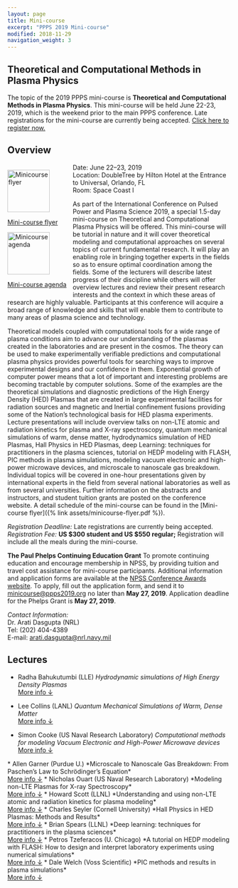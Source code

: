 ```yaml
---
layout: page
title: Mini-course
excerpt: "PPPS 2019 Mini-course"
modified: 2018-11-29
navigation_weight: 3
---
```

## Theoretical and Computational Methods in Plasma Physics

The topic of the 2019 PPPS mini-course is **Theoretical and Computational Methods in Plasma Physics**. This mini-course will be held June 22-23, 2019, which is the weekend prior to the main PPPS conference. Late registrations for the mini-course are currently being accepted. [Click here to register now.](http://www.cvent.com/d/b4q9tx)

## Overview

<div style="float:left;margin-right:1em;margin-bottom:1em;">
<a href="{% link assets/minicourse-flyer.pdf %}">
<img src="{% link assets/mc-flyer-thumb.png %}" alt="Minicourse flyer" style="width:6.8em;margin-top:1em;margin-bottom:1em;"></a><br>
<a href="{% link assets/minicourse-flyer.pdf %}">
Mini-course flyer</a>
<br>
<a href="{% link assets/minicourse-agenda.pdf %}">
<img src="{% link assets/mc-agenda-thumb.png %}" alt="Minicourse agenda" style="width:6.8em;margin-top:1em;margin-bottom:1em;"></a><br>
<a href="{% link assets/minicourse-agenda.pdf %}">
Mini-course agenda</a>
</div>

Date: June 22–23, 2019<br>
Location: DoubleTree by Hilton Hotel at the Entrance to Universal,
Orlando, FL<br>
Room: Space Coast I

As part of the International Conference on Pulsed Power and Plasma Science 2019, a special 1.5-day mini-course on Theoretical and Computational Plasma Physics will be offered. This mini-course will be tutorial in nature and it will cover theoretical modeling and computational approaches on several topics of current fundamental research. It will play an enabling role in bringing together experts in the fields so as to ensure optimal coordination among the fields. Some of the lecturers will describe latest progress of their discipline while others will offer overview lectures and review their present research interests and the context in which these areas of research are highly valuable. Participants at this conference will acquire a broad range of knowledge and skills that will enable them to contribute to many areas of plasma science and technology. 

Theoretical models coupled with computational tools for a wide range of plasma conditions aim to advance our understanding of the plasmas created in the laboratories and are present in the cosmos. The theory can be used to make experimentally verifiable predictions and computational plasma physics provides powerful tools for searching ways to improve experimental designs and our confidence in them. Exponential growth of computer power means that a lot of important and interesting problems are becoming tractable by computer solutions.  Some of the examples are the theoretical simulations and diagnostic predictions of the High Energy Density (HED) Plasmas that are created in large experimental facilities for radiation sources and magnetic and Inertial confinement fusions providing some of the Nation’s technological basis for HED plasma experiments. Lecture presentations will include overview talks on non-LTE atomic and radiation kinetics for plasma and X-ray spectroscopy, quantum mechanical simulations of warm, dense matter, hydrodynamics simulation of HED Plasmas, Hall Physics in HED Plasmas, deep Learning: techniques for practitioners in the plasma sciences, tutorial on HEDP modeling with FLASH, PIC methods in plasma simulations, modeling vacuum electronic and high-power microwave devices, and microscale to nanoscale gas breakdown. Individual topics will be covered in one-hour presentations given by international experts in the field from several national laboratories as well as from several universities. Further information on the abstracts and instructors, and student tuition grants are posted on the conference website. A detail schedule of the mini-course can be found in the [Mini-course flyer]({% link assets/minicourse-flyer.pdf %}). 

_Registration Deadline:_ Late registrations are currently being accepted.<br>
_Registration Fee:_ **US $300 student and US $550 regular;** Registration will include all the meals during the mini-course.

**The Paul Phelps Continuing Education Grant** To promote continuing education and encourage membership in NPSS, by providing tuition and travel cost assistance for mini-course participants. Additional information and application forms are available at the [NPSS Conference Awards website](http://ieee-npss.org/awards/conference-awards/). To apply, fill out the application form, and send it to [minicourse@ppps2019.org](mailto:minicourse@ppps2019.org) no later than **May 27, 2019**. Application deadline for the Phelps Grant is **May 27, 2019**.

_Contact Information:_<br>
Dr. Arati Dasgupta (NRL)<br>
Tel: (202) 404-4389<br>
E-mail: [arati.dasgupta@nrl.navy.mil](mailto:arati.dasgupta@nrl.navy.mil)



## Lectures

* Radha Bahukutumbi (LLE) *Hydrodynamic simulations of High Energy Density Plasmas*<br>
<a id="toggle1bahukutumbi" href="javascript:onclick=showabs('bahukutumbi');">More info ↓</a>
<a id="toggle2bahukutumbi" href="javascript:onclick=showabs('bahukutumbi');" style="display:none;">Hide info ↑</a>

<div id="bahukutumbi" style="display:none;">
<h3>Abstract</h3>

<p>
High-energy density plasmas (typically defined as plasmas with pressures exceeding 1 Mbar) are found in many different contexts including planetary cores, inertial confinement fusion etc. High power lasers with powers above Tera Watts have been successfully used to generate and diagnose these conditions. In this lecture, the physics involved in generating and modeling these plasmas with lasers will be discussed.  Multi-physics hydrodynamics codes include a large range of physics models spanning the interaction of the laser with the plasma, heat and radiation transport, static and transport material properties, and fluid flow.  Typical models for these properties will be described.  Comparison of simulation results with experiments will also be presented. Some aspects of high-energy density plasmas such as kinetic effects, laser plasma interactions are challenging to include in hydrodynamic codes. The limitations of modeling such plasmas with hydrodynamic approximations will be discussed.
</p>

<h3>Biographical Summary</h3>

<p><strong>Radha Bahukutumbi</strong> 
<em>Laboratory for Laser Energetics</em></p>

<p>
Radha Bahukutumbi is a Senior Scientist and Group Leader of the Integrated Modeling Group at the Laboratory for Laser Energetics at the University of Rochester. Her interests include Inertial Confinement Fusion, multi-physics modeling of high-energy density plasmas and nuclear physics.  She has also taught courses on energy and environmental issues. Radha got her PhD from California Institute of Technology and has been working with radiation-hydrodynamic codes, and direct-drive fusion experiments on the OMEGA laser and the National Ignition Facility since. Radha is a fellow of the American Physical Society.
</p>
</div>

* Lee Collins (LANL) *Quantum Mechanical Simulations of Warm, Dense Matter*<br>
<a id="toggle1collins" href="javascript:onclick=showabs('collins');">More info ↓</a>
<a id="toggle2collins" href="javascript:onclick=showabs('collins');" style="display:none;">Hide info ↑</a>

<div id="collins" style="display:none;">
<h3>Abstract</h3>

<p>
The warm, dense matter regime (WDM), which ranges over densities from solid to hundreds of times compressed and temperatures from a few to hundreds of eV, spans a diverse range of environments including, as examples, planetary interiors of solar and exo- planets; stellar atmospheres; ICF implosions; and intense, short-pulse laser-solid interactions. Such environments consist of complex dynamical concoctions of atoms, molecules, ions, and free electrons in which quantum mechanical effects play a critical role. Several quantum many-body techniques such as Monte Carlo, Green’s functions, and molecular dynamics have shown considerable versatility in treating these extreme conditions and the strong quantum influences. In this tutorial, we shall explore WDM and hot plasma systems with a quantum molecular dynamics (QMD) as a representative approach that encapsulates the essential features of all the methods.. In the QMD, we solve the many-body Schrodinger equation for a large, representative sample of atoms, periodically replicated through space to effect the characteristics of a fluid, which may include a mixtures. For the electrons, we employ density- functional theory (DFT) in two guises: an orbital-based in the Kohn-Sham form and an orbital-free, usually in a Thomas-Fermi-Dirac approximation. This dual capability permits thorough coverage of these extreme conditions and provides a set of consistent static, dynamic, and optical properties such as equation of state (EOS), mass transport (viscosity/diffusion), opacity, and conductivity (thermal/electrical). We shall also discuss time-dependent (TD) formulations of both DFT approaches to calculate stopping power, conductivities, and interactions with electromagnetic fields.
</p>

<h3>Biographical Summary</h3>

<p><strong>Lee Collins</strong> 
<em>Los Alamos National Laboratory</em></p>

<p>
Areas of research:<br>
Atomic, Molecular, and Optical Physics: interactions of electrons and photons with atoms and molecules, ultrafast laser processes, ultracold processes – BECs<br>
Warm, dense matter and hot plasmas: static (equation-of-state), dynamical (diffusion/viscosity), and conduction properties of matter at extreme conditions Computational physics: development of methods to solve time-independent and time-dependent Schrodinger equations as well as those arising from density functional theory by large-scale simulation techniques. Molecular dynamics simulations of quantum and classical systems.
</p>
</div>

* Simon Cooke (US Naval Research Laboratory) *Computational methods for modeling Vacuum Electronic and High-Power Microwave devices*<br>
<a id="toggle1cooke" href="javascript:onclick=showabs('cooke');">More info ↓</a>
<a id="toggle2cooke" href="javascript:onclick=showabs('cooke');" style="display:none;">Hide info ↑</a>

<div id="cooke" style="display:none;">
<h3>Abstract</h3>

<p>
This lecture will cover the physical models, equations and numerical methods that provide the foundations of modern simulation tools for Vacuum Electronic and High Power Microwave device design. Topics will include: electrostatic electron beam “gun” codes, time-domain electromagnetic particle-in-cell (PIC) codes, frequency-domain electromagnetic solvers, and custom “large-signal” design codes.
</p>

<h3>Biographical Summary</h3>

<p><strong>Simon Cooke</strong> 
<em>US Naval Research Laboratory</em></p>

<p>
Simon Cooke received the B.Sc. in Physics from the University of Strathclyde, Glasgow, Scotland, in 1988 and the D.Phil. degree from the University of Oxford, Oxford, England, in 1993. Since 1993 he has researched new computational methods to accurately model a broad range of electron-beam, plasma, and electromagnetic devices, at the University of Strathclyde, the University of Maryland, and with Science Applications International Corporation, McLean, VA until 2003. In 2003 he joined the Electromagnetics Technology Branch at the U.S. Naval Research Laboratory, Washington, DC, where he leads research into 3-D simulation algorithms to model complex RF and electron-beam devices. His current research interests include parallel electromagnetic particle-in-cell algorithms for GPUs, to enable fast, accurate design of advanced Vacuum Electronic amplifiers and High Power Microwave sources in the microwave to THz frequency range.<br>
Dr. Cooke has been a Member of the IEEE NPSS since 1995 and Senior Member since 2012. He was a Guest Editor for the IEEE Transactions on Plasma Science Special Issue on High Power Microwaves in 2005 and for the IEEE Transactions on Electron Devices Special Issue on Vacuum Electronic Devices in 2014. He served on the IEEE NPSS Plasma Science and Applications Executive Committee between 2009 and 2011. In 2002 he was the recipient of the IEEE NPSS Early Achievement Award, in 2014 the Dr. Delores M. Etter Top Navy Scientists and Engineers of the Year Award, and in 2016 the Naval Research Laboratory Edison Chapter Sigma Xi Award for Pure Science.
 
</p>
</div>
* Allen Garner (Purdue U.) *Microscale to Nanoscale Gas Breakdown: From Paschen’s Law to Schrödinger’s Equation*<br>
<a id="toggle1garner" href="javascript:onclick=showabs('garner');">More info ↓</a>
<a id="toggle2garner" href="javascript:onclick=showabs('garner');" style="display:none;">Hide info ↑</a>

<div id="garner" style="display:none;">
<h3>Abstract</h3>

<p>
Historically, gas breakdown has been mathematically predicted by Paschen’s law based on the concept of the Townsend avalanche. Paschen’s law predicts that breakdown voltage increases without bound as the product of gap distance and gas pressure, pd, becomes large or small without bound and reaches a minimum at intermediate pd. Experimental studies as early as the 1950s noted deviations from this minimum breakdown voltage for microscale gaps at atmospheric pressure and hypothesized that they arose due to ion enhanced filed emission. These deviations become increasing important for microplasmas, where one desires a reproducible breakdown voltage at small scale, and in microelectromechanical and nanoelectromechanical systems where one strives to avoid gas breakdown for device reliability.<br>
The drive toward even smaller electronics motivates a detailed analysis of all relevant electron emission mechanisms to optimize system design to either create or avoid plasma formation as applicable. Several studies have experimentally, computationally, and analytically demonstrated the transition from Paschen’s law to field emission at microscale. More recent studies have shown that further reducing gap size at a given pressure causes electron emission to transition from field emission to space-charge limited emission either with collisions (Mott-Gurney) or in vacuum (Child-Langmuir). Even smaller gap sizes cause space-charge limited emission to transition to Schrödinger’s equation.  Moreover, the importance of the electrode surface structure on gas breakdown increases for submicroscale gaps, particularly the nonuniform electric fields that arise due to field enhancement or surface roughness and the implications of multiple breakdown events on electrode surface structure and subsequent breakdown events. This further motivates the development of Monte Carlo and molecular dynamics simulations to assess the impact of collisions on electron emission and breakdown mechanisms at these small scales.  
This minicourse will provide a historical overview of the relevant breakdown and electron emission mechanisms, a theoretical perspective into their unification, and the implications of the transition between these mechanisms for various system parameters. The talk will also discuss the role of Monte Carlo simulations in feeding crucial physical parameters to each of these models apart from elucidating the electron dynamics in non-traditional operating regimes. Moreover, the integration and assessment of ongoing experiments at microscale and nanoscale to the theory and the extension of these theories and models to AC fields, particularly at microwave and terahertz frequencies, will be discussed. 
</p>

<h3>Biographical Summary</h3>

<p><strong>Allen L. Garner</strong> 
<em>Purdue U.</em></p>

<p>
Allen L. Garner received the B.S. degree (with high honors) in nuclear engineering from the University of Illinois, Urbana-Champaign, in 1996. He received an M.S.E. in nuclear engineering from the University of Michigan, Ann Arbor, in 1997, an M.S. in electrical engineering from Old Dominion University, Norfolk, VA, in 2003, and a Ph.D. in nuclear engineering from the University of Michigan, Ann Arbor, in 2006. <br>
He was an active duty Naval officer from December 1997 to December 2003, serving onboard the USS Pasadena (SSN 752) and as an instructor of the Prospective Nuclear Engineering Officer course at Submarine Training Facility, Norfolk VA. He is currently selected for promotion to Captain in the United States Navy Reserves. From 2006 to 2012, he was an electromagnetic physicist at GE Global Research Center, Niskayuna, NY. Since August 2012, he has been an Assistant Professor of Nuclear Engineering at Purdue University, West Lafayette, IN. His research interests include the application of pulsed power and plasmas for studies of biodielectrics, gas breakdown at microscale and nanoscale, and directed energy technologies.  In 2016, he also served as a Summer Faculty Fellow at Air Force Research Laboratory at Wright-Patterson Air Force Base.  
Prof. Garner received a University of Michigan Reagents’ Fellowship and a National Defense Science and Engineering Graduate Fellowship. He has been awarded two Meritorious Service Medals, the Navy and Marine Corps Commendation Medal, and five Navy and Marine Corps Achievement Medal.   He was the Session Chair for the Biological, Medical, and Environmental session in the 2012 IEEE International Power Modulator and High Voltage Conference (IPMHVC), Publications Chair for the 2014 IPMHVC, Technical Chair for the 2016 IPMHVC, and Treasurer for the 2018 IPMHVC.  He also received the 2016 IEEE NPSS Early Achievement Award.  He is a licensed Professional Engineer in Michigan.  
</p>
</div>
* Nicholas Ouart (US Naval Research Laboratory) *Modeling non-LTE Plasmas for X-ray Spectroscopy*<br>
<a id="toggle1ouart" href="javascript:onclick=showabs('ouart');">More info ↓</a>
<a id="toggle2ouart" href="javascript:onclick=showabs('ouart');" style="display:none;">Hide info ↑</a>

<div id="ouart" style="display:none;">
<h3>Abstract</h3>

<p>
The x-ray radiation emitted by a non-LTE plasma can be used as a valuable tool for diagnosing its properties. Consequently, this can require detailed atomic physics models and a radiation transport method. This lecture will focus primarily on non-LTE atomic physics and radiation transport in 1-D using results from the NRL Drachma II code. Diagnostically analysis will be presented using isocontours of line ratios and powers.
</p>

<h3>Biographical Summary</h3>

<p><strong>Nicholas Ouart</strong> 
<em>US Naval Research Laboratory</em></p>

<p>
Nicholas Ouart received the B.S. degrees in electrical engineering and engineering physics in 2004 and the Ph.D. degree in physics in 2010 from the University of Nevada, Reno. He was a National Research Council Postdoctoral Research Associate at the Naval Research Laboratory (NRL). In 2012, he joined the staff of NRL. His research interests include plasma diagnostics and x-ray spectroscopy, high-energy-density plasmas, and radiation transport.  
</p>
</div>
* Howard Scott (LLNL) *Understanding and using non-LTE atomic and radiation kinetics for plasma modeling*<br>
<a id="toggle1scott" href="javascript:onclick=showabs('scott');">More info ↓</a>
<a id="toggle2scott" href="javascript:onclick=showabs('scott');" style="display:none;">Hide info ↑</a>

<div id="scott" style="display:none;">
<h3>Abstract</h3>

<p>
This lecture will discuss issues and methods concerning the use of non-LTE kinetics in plasma modeling.  Topics to be addressed will include characterization of plasma conditions for which non-LTE modeling is required and a survey of methods to fill that need.  Radiation transport is often an important component of non-LTE modeling.  The strong interactions between radiation and atomic kinetics produce strong numerical coupling, necessitating numerical methods tailored to reflect that coupling.  Computational approaches for these coupled systems will also be discussed.
</p>

<h3>Biographical Summary</h3>

<p><strong>Howard Scott</strong> 
<em>Lawrence Livermore National Laboratory</em></p>

<p>
Howard Scott is a physicist at Lawrence Livermore National Laboratory, specializing in computational methods for non-LTE physics, radiation transport, plasma spectroscopy and large-scale simulations.  He has authored or co-authored over 100 refereed articles and multiple book chapters.  He has lectured at the International Centre for Theoretical Physics and has served as a consultant to the IAEA.  He is the developer of the well-known non-LTE radiation transfer code Cretin.<br>
 
Howard received his Ph.D. in astrophysics from Cornell University in 1982 with a thesis on accretion flows in active galactic nuclei.  He then worked in the light ion fusion program at Sandia National Laboratories for two years before returning to astrophysics as a visiting faculty member at Virginia Tech.  There he became interested in numerical approaches to multiphysics problems and began a computational effort, originally aimed at modeling accretion disk spectra, to efficiently combine atomic physics, radiation transport and hydrodynamics.  In 1986, he brought those interests  to LLNL where he has since applied them to numerous applications, including inertial confinement fusion, magnetic fusion, X-ray lasers, plasma spectroscopy, EUV lithography, and (occasionally) astrophysics. The original computational effort developed into the Cretin code and provides non-LTE capabilities to radiation-hydrodynamics codes at LLNL.
 
</p>
</div>
* Charles Seyler (Cornell University) *Hall Physics in HED Plasmas: Methods and Results*<br>
<a id="toggle1seyler" href="javascript:onclick=showabs('seyler');">More info ↓</a>
<a id="toggle2seyler" href="javascript:onclick=showabs('seyler');" style="display:none;">Hide info ↑</a>

<div id="seyler" style="display:none;">
<h3>Abstract</h3>

<p>
Fluid models of plasma can have an enormous advantage over fully kinetic methods, such as the particle-in-cell methods, in the speed of numerical computation as well as for interpreting the results of simulations and experiments. The main limitation of fluid models is their domain of validity is restricted to collision-dominated phenomena. Assuming this is the domain of interest, then the question of what physics should one include in a fluid model becomes critically important. The magneto-hydrodynamical (MHD) model is the simplest model that retains the conservation laws of mass, momentum, and energy when properly formulated, and for this reason it is widely used to model many plasma phenomena. It is even used in parameter regimes that are well outside of its domain of validity due to its computational simplicity. When one must use a model that goes beyond MHD, the question becomes: how does one extend the MHD model while still retaining the computational advantages of a fluid description and the MHD model in particular? The Hall effect is manifested in a term in the Generalized Ohm’s law and is the most important extension of MHD to a class of models often referred to as Hall-MHD (HMHD) or extended MHD (XMHD). However, including the physics of the Hall term can significantly increase the computational complexity and dramatically decrease the speed of the computation. For these reasons, progress in the development of robust HMHD computational models has been slow. In this talk I will introduce the Hall-MHD model and discuss the difficulties in the development of efficient methods. As the main focus of the talk, I will discuss a method that we have used with great success that is both computationally simple and efficient when compared to most other methods for simulating Hall physics. I will show results of relevance to the high-energy density plasma regime that exemplify the importance of the Hall physics.
</p>

<h3>Biographical Summary</h3>

<p><strong>Charles Seyler</strong> 
<em>Cornell University</em></p>

<p>
Charles Seyler is a Professor of Electrical and Computer Engineering at Cornell University. Upon receiving his Ph.D from the University of Iowa in plasma physics he became a post-doctoral researcher in the Magneto-fluid Dynamics Division at the Courant Institute of Mathematical Science at New York University. He then went to Los Alamos National Laboratory to work in controlled fusion and in particular on the field reversed configuration (FRC). He came to Cornell in 1981 starting in magnetic fusion, but over the years he developed an interest in ionospheric and magnetospheric plasma phenomena and then in high-energy density (HED) plasmas. His current research focus is on development and application of efficient computational methods for simulating HED plasmas that include the notoriously difficult Hall effect.
</p>
</div>
* Brian Spears (LLNL) *Deep learning: techniques for practitioners in the plasma sciences*<br>
<a id="toggle1spears" href="javascript:onclick=showabs('spears');">More info ↓</a>
<a id="toggle2spears" href="javascript:onclick=showabs('spears');" style="display:none;">Hide info ↑</a>

<div id="spears" style="display:none;">
<h3>Abstract</h3>

<p>
Often without realizing it, we employ machine learning every day as we use our phones or drive our cars. Over the last few years, machine learning has found increasingly broad application in the physical sciences. This most often involves building a model relationship between a dependent, measurable output and an associated set of controllable, but complicated, independent inputs.  The methods are applicable both to experimental observations and to databases of simulated output from large, detailed numerical simulations.<br>
 
In this tutorial, we will present an overview of current tools and techniques in machine learning – a jumping-off point for researchers interested in using machine learning to advance their work.  We will discuss supervised learning techniques for modeling complicated functions, beginning with familiar regression schemes, then advancing to more sophisticated neural networks and deep learning methods. Next, we will cover unsupervised learning and techniques for reducing the dimensionality of input spaces and for clustering data.  We’ll show example applications from both magnetic and inertial confinement fusion.  Along the way, we will describe methods for practitioners to help ensure that their models generalize from their training data to as-yet-unseen test data.  We will finally point out some limitations to modern machine learning and speculate on some ways that practitioners from the physical sciences may be particularly suited to help.  We will also share curated fusion simulation data and sample network code to provide practical tools for learning.
</p>

<h3>Biographical Summary</h3>

<p><strong>Brian Spears</strong> 
<em>Lawrence Livermore National Laboratory</em></p>

<p>
Brian Spears is a target design physicist in the inertial confinement fusion (ICF) program at Lawrence Livermore National Laboratory.  His current work focuses on the intersection of experimental science, high-performance simulation, and machine learning.  Brian leads a strategic initiative aimed at developing deep learning methods for improved scientific prediction. He has designed ICF experiments for almost 15 years, including the first cryogenic layered experiments at the National Ignition Facility.  He developed new ICF ignition metrics using the first large-scale ensembles of 2D ICF simulations.  Brian completed his PhD at the University of California, Berkeley where he studied topological methods for high-dimensional dynamical systems.  He also holds a BS in mechanical engineering and a BA in liberal arts from the University of Texas at Austin.  When not doing science, he can be found racing his bike or chauffeuring his two daughters to swim and gymnastics.  
</p>
</div>
* Petros Tzeferacos (U. Chicago) *A tutorial on HEDP modeling with FLASH: How to design and interpret laboratory experiments using numerical simulations*
<br>
<a id="toggle1Tzeferacos" href="javascript:onclick=showabs('Tzeferacos');">More info ↓</a>
<a id="toggle2Tzeferacos" href="javascript:onclick=showabs('Tzeferacos');" style="display:none;">Hide info ↑</a>

<div id="Tzeferacos" style="display:none;">
<h3>Abstract</h3>

<p>
In this lecture a tutorial on high energy density physics (HEDP) modeling with the FLASH code will be presented. FLASH is a publicly available, high performance computing (HPC), adaptive mesh refinement (AMR), finite-volume radiation hydrodynamics and magneto-hydrodynamics code, with extended HEDP capabilities. This tutorial will cover the basic elements of the code’s capabilities and infrastructure, demonstrate with examples how to model HEDP laboratory experiments with FLASH, and showcase the importance of numerical modeling using as a case study recent breakthrough experiments conducted by Chicago and Oxford, which demonstrated fluctuation dynamo in a controlled laboratory environment for the first time.
 
</p>

<h3>Biographical Summary</h3>

<p><strong>Petros Tzeferacos</strong> 
<em>University of Chicago</em></p>

<p>
Dr. Petros Tzeferacos is a Research Assistant Professor at the Department of Astronomy & Astrophysics at the University of Chicago. He studied physics at the University of Athens in Greece and received his PhD in theoretical and computational plasma astrophysics from the University of Turin in Italy.  Dr. Tzeferacos is the Director of the Flash Center for Computational Science, the vice chair of the High Energy Density Science Association (HEDSA), the vice chair of the Executive Committee of the National Ignition Facility User Group, and a member of the Omega Laser User Group (OLUG) Executive Committee. He is leading the development of the FLASH code, a publicly available multi-physics high-performance computing code that is widely used by the astrophysics and laboratory plasma research communities. Dr. Tzeferacos’ research focuses on plasma astrophysics and combines MHD theory, numerical modeling, and laser-driven laboratory experiments to study fundamental plasma processes in astrophysical objects. He has been a key participant in Discovery Science experimental campaigns at the National Ignition Facility, as well as in academic-led and laboratory-led experiments at the OMEGA laser facility at the Laboratory for Laser Energetics.
 
</p>
</div>
* Dale Welch (Voss Scientific) *PIC methods and results in plasma simulations*
<br>
<a id="toggle1Welch" href="javascript:onclick=showabs('Welch');">More info ↓</a>
<a id="toggle2Welch" href="javascript:onclick=showabs('Welch');" style="display:none;">Hide info ↑</a>

<div id="Welch" style="display:none;">
<h3>Abstract</h3>

<p>
Recent advances in implicit and hybrid techniques have demonstrated that finite-difference-time-domain particle-in-cell (PIC) simulation codes can effectively model volumetric and electrode plasmas at high density.  Energy-conserving implicit kinetic algorithms greatly relax the spatial Debye length and temporal plasma frequency constraints allowing for larger simulations volumes and times. Including PIC hybrid techniques further accelerates the computational speed.  These new capabilities allow for more accurate simulation of pulse-power accelerators, high power diodes, laser-plasma interactions, as well as magnetic and inertial confinement machines.  In this course, we will explore PIC methodologies for kinetic, multi-fluid and quasi neutral fluid simulation.  Hybrid techniques for blending the various PIC descriptions into a single integrated simulation will be discussed.  Finally, practical usage of these techniques in stressing plasma physics environments will also be discussed.
</p>

<h3>Biographical Summary</h3>

<p><strong>Dale Welch</strong> 
<em>Voss Scientific</em></p>

<p>
Dr. Welch received his PhD in the simulation of inertial confinement fusion target at the University of Illinois (1985) where he developed implosion models for the study of shock-compression dynamics in laser-fusion experiments.  This work centered on the modeling of laser-fusion implosions, diagnostics and simulation codes.  While at Mission Research Corporation, Dr. Welch studied atmospheric electron beam propagation and ion beam transport in a fusion chamber assisting in the development of the 3D particle-in-cell codes Lsp and IPROP.  Dr. Welch has made several contributions to the beam transport field involving advances in the simulation of density plasma, laser plasma interaction.<br>
 
Dr. Welch joined Voss Scientific in 2005 where he serves as Computational Physics Division leader as well as principal investigator for multiple programs serving National Laboratories and Universities.  He is involved with laser interaction with matter, fusion plasmas, charged-particle beam propagation in partially ionized gases, high-power particle beam accelerators and numerical analysis including the development of cutting edge plasma simulation tools.  He is leading the development of the Chicago(TM) hybrid plasma simulation code focusing on advanced implicit techniques.
</p>
</div>




<script>
// function to open up the abstract section when clicked
function showabs(id){ 
    if(document.getElementById(id).style.display == 'none'){
        document.getElementById(id).style.display = 'block';
        document.getElementById('toggle1'+id).style.display = 'none';
        document.getElementById('toggle2'+id).style.display = 'inline';
    }else{
        document.getElementById(id).style.display = 'none'; 
        document.getElementById('toggle1'+id).style.display = 'inline';
        document.getElementById('toggle2'+id).style.display = 'none';
    }
}
</script>
